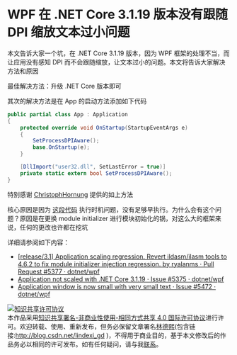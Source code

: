 
# WPF 在 .NET Core 3.1.19 版本没有跟随 DPI 缩放文本过小问题

本文告诉大家一个坑，在 .NET Core 3.1.19 版本，因为 WPF 框架的处理不当，而让应用没有感知 DPI 而不会跟随缩放，让文本过小的问题。本文将告诉大家解决方法和原因

<!--more-->


<!-- CreateTime:2021/10/11 8:55:26 -->

<!-- 发布 -->

最佳解决方法：升级 .NET Core 版本即可

其次的解决方法是在 App 的启动方法添加如下代码

```csharp
public partial class App : Application
{
	protected override void OnStartup(StartupEventArgs e)
	{
		SetProcessDPIAware();
		base.OnStartup(e);
	}

	[DllImport("user32.dll", SetLastError = true)]
	private static extern bool SetProcessDPIAware();
}
```

特别感谢 [ChristophHornung](https://github.com/ChristophHornung) 提供的如上方法

核心原因是因为 [这段代码](https://github.com/dotnet/wpf/blob/main/src/Microsoft.DotNet.Wpf/src/DirectWriteForwarder/main.cpp#L172-L206) 执行时机问题，没有足够早执行。为什么会有这个问题？原因是在更换 module initializer 进行模块初始化的锅，对这么大的框架来说，任何的更改也许都在挖坑

详细请参阅如下内容：

- [[release/3.1] Application scaling regression. Revert ildasm/ilasm tools to 4.6.2 to fix module initializer injection regression. by ryalanms · Pull Request #5377 · dotnet/wpf](https://github.com/dotnet/wpf/pull/5377 )
- [Application not scaled with .NET Core 3.1.19 · Issue #5375 · dotnet/wpf](https://github.com/dotnet/wpf/issues/5375 )
- [Application window is now small with very small text · Issue #5472 · dotnet/wpf](https://github.com/dotnet/wpf/issues/5472 )





<a rel="license" href="http://creativecommons.org/licenses/by-nc-sa/4.0/"><img alt="知识共享许可协议" style="border-width:0" src="https://licensebuttons.net/l/by-nc-sa/4.0/88x31.png" /></a><br />本作品采用<a rel="license" href="http://creativecommons.org/licenses/by-nc-sa/4.0/">知识共享署名-非商业性使用-相同方式共享 4.0 国际许可协议</a>进行许可。欢迎转载、使用、重新发布，但务必保留文章署名[林德熙](http://blog.csdn.net/lindexi_gd)(包含链接:http://blog.csdn.net/lindexi_gd )，不得用于商业目的，基于本文修改后的作品务必以相同的许可发布。如有任何疑问，请与我[联系](mailto:lindexi_gd@163.com)。